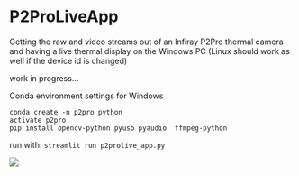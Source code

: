 # P2ProLiveApp

Getting the raw and video streams out of an Infiray P2Pro thermal camera and having a live thermal display on the Windows PC (Linux should work as well if the device id is changed)

work in progress...


Conda environment settings for Windows
```
conda create -n p2pro python
activate p2pro
pip install opencv-python pyusb pyaudio  ffmpeg-python
```

run with:
`streamlit run p2prolive_app.py`

![](/media/screenshot.jpg)